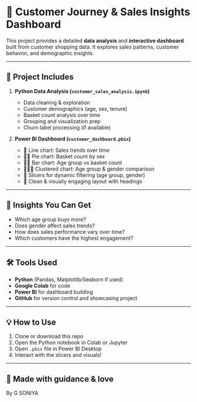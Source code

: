 # 🛒 Customer Journey & Sales Insights Dashboard

This project provides a detailed **data analysis** and **interactive dashboard** built from customer shopping data. It explores sales patterns, customer behavior, and demographic insights.

---

## 📁 Project Includes

1. **Python Data Analysis (`customer_sales_analysis.ipynb`)**
   - Data cleaning & exploration
   - Customer demographics (age, sex, tenure)
   - Basket count analysis over time
   - Grouping and visualization prep
   - Churn label processing (if available)

2. **Power BI Dashboard (`customer_dashboard.pbix`)**
   - 📅 Line chart: Sales trends over time
   - 👩‍🦰 Pie chart: Basket count by sex
   - 🧍‍♂️ Bar chart: Age group vs basket count
   - 🧑‍🤝‍🧑 Clustered chart: Age group & gender comparison
   - 🧠 Slicers for dynamic filtering (age group, gender)
   - 📌 Clean & visually engaging layout with headings

---

## 🎯 Insights You Can Get

- Which age group buys more?
- Does gender affect sales trends?
- How does sales performance vary over time?
- Which customers have the highest engagement?

---

## 🛠️ Tools Used

- **Python** (Pandas, Matplotlib/Seaborn if used)
- **Google Colab** for code
- **Power BI** for dashboard building
- **GitHub** for version control and showcasing project

---

## 💡 How to Use

1. Clone or download this repo
2. Open the Python notebook in Colab or Jupyter
3. Open `.pbix` file in Power BI Desktop
4. Interact with the slicers and visuals!

---

## 💖 Made with guidance & love

By G SONIYA 

